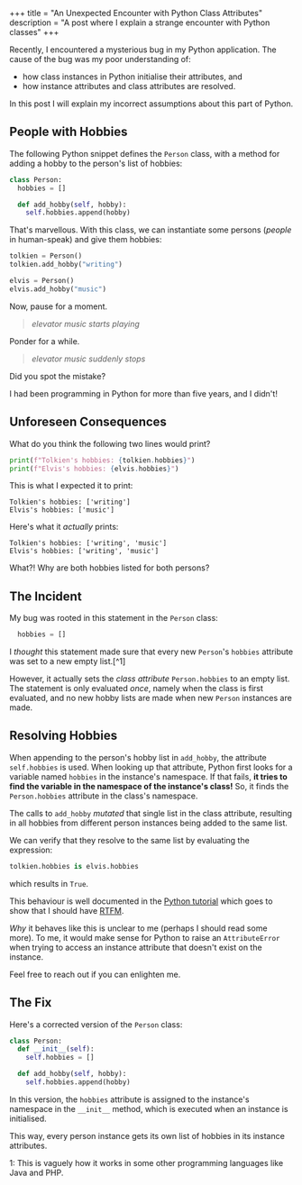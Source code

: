+++
title = "An Unexpected Encounter with Python Class Attributes"
description = "A post where I explain a strange encounter with Python classes"
+++

Recently, I encountered a mysterious bug in my Python application.
The cause of the bug was my poor understanding of:

- how class instances in Python initialise their attributes, and
- how instance attributes and class attributes are resolved.

In this post I will explain my incorrect assumptions about this part of Python.

## People with Hobbies

The following Python snippet defines the `Person` class, with a method for adding a hobby to the person's list of hobbies:

```python
class Person:
  hobbies = []

  def add_hobby(self, hobby):
    self.hobbies.append(hobby)
```

That's marvellous. With this class, we can instantiate some persons (*people* in human-speak) and give them hobbies:

```python
tolkien = Person()
tolkien.add_hobby("writing")

elvis = Person()
elvis.add_hobby("music")
```

Now, pause for a moment.

> *elevator music starts playing*

Ponder for a while.

> *elevator music suddenly stops*

Did you spot the mistake?

I had been programming in Python for more than five years, and I didn't!

## Unforeseen Consequences

What do you think the following two lines would print?

```python
print(f"Tolkien's hobbies: {tolkien.hobbies}")
print(f"Elvis's hobbies: {elvis.hobbies}")
```

This is what I expected it to print:

```
Tolkien's hobbies: ['writing']
Elvis's hobbies: ['music']
```

Here's what it *actually* prints:

```
Tolkien's hobbies: ['writing', 'music']
Elvis's hobbies: ['writing', 'music']
```

What?! Why are both hobbies listed for both persons?

## The Incident

My bug was rooted in this statement in the `Person` class:

```python
  hobbies = []
```

I *thought* this statement made sure that every new `Person`'s `hobbies` attribute was set to a new empty list.[^1]

However, it actually sets the *class attribute* `Person.hobbies` to an empty list.
The statement is only evaluated *once*, namely when the class is first evaluated, and no new hobby lists are made when new `Person` instances are made.

## Resolving Hobbies

When appending to the person's hobby list in `add_hobby`, the attribute `self.hobbies` is used.
When looking up that attribute, Python first looks for a variable named `hobbies` in the instance's namespace.
If that fails, **it tries to find the variable in the namespace of the instance's class!**
So, it finds the `Person.hobbies` attribute in the class's namespace.

The calls to `add_hobby` *mutated* that single list in the class attribute, resulting in all hobbies from different person instances being added to the same list.

We can verify that they resolve to the same list by evaluating the expression:

```python
tolkien.hobbies is elvis.hobbies
```

which results in `True`.

This behaviour is well documented in the [Python tutorial](https://docs.python.org/3/tutorial/classes.html#class-and-instance-variables) which goes to show that I should have [RTFM](https://en.wikipedia.org/wiki/RTFM).

*Why* it behaves like this is unclear to me (perhaps I should read some more).
To me, it would make sense for Python to raise an `AttributeError` when trying to access an instance attribute that doesn't exist on the instance.

Feel free to reach out if you can enlighten me.

## The Fix

Here's a corrected version of the `Person` class:

```python
class Person:
  def __init__(self):
    self.hobbies = []

  def add_hobby(self, hobby):
    self.hobbies.append(hobby)
```

In this version, the `hobbies` attribute is assigned to the instance's namespace in the `__init__` method, which is executed when an instance is initialised.

This way, every person instance gets its own list of hobbies in its instance attributes.

<span id="1">1</span>: This is vaguely how it works in some other programming languages like Java and PHP.

